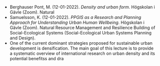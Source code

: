 - Berghauser Pont, M. (12-01-2022). _Density and urban form_. Högskolan i Gävle (Zoom). Natural
- Samuelsson, K. (12-01-2022). _PPGIS as a Research and Planning Approach for Understanding Urban Human Wellbeing_. Högskolan i Gävle (Zoom). Natural Resource Management and Resilience Building of Social-Ecological Systems (Social-Ecological Urban Systems Planning and Design).
- One of the current dominant strategies proposed for sustainable urban development is densification. The main goal of this lecture is to provide a systematic overview of international research on urban density and its potential benefitss and dra